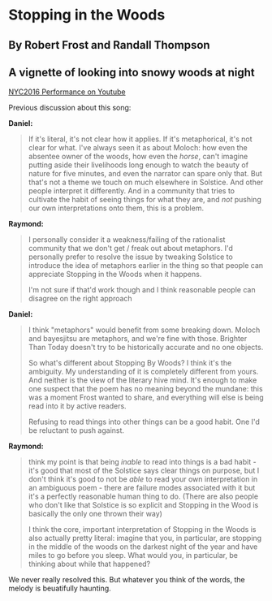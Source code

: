 #  Stopping in the Woods
## By Robert Frost and Randall Thompson
## A vignette of looking into snowy woods at night

[NYC2016 Performance on Youtube](https://www.youtube.com/watch?v=ovDHalP-yLc&list=PL2kAZU4YexD8EtbrNfI6RP0rjsTAIYwK6#t=4m)

Previous discussion about this song:

**Daniel:**

> If it's literal, it's not clear how it applies. If it's metaphorical, it's not clear for what. I've always seen it as about Moloch: how even the absentee owner of the woods, how even the *horse*, can't imagine putting aside their livelihoods long enough to watch the beauty of nature for five minutes, and even the narrator can spare only that. But that's not a theme we touch on much elsewhere in Solstice. And other people interpret it differently. And in a community that tries to cultivate the habit of seeing things for what they are, and *not* pushing our own interpretations onto them, this is a problem.

**Raymond:**

> I personally consider it a weakness/failing of the rationalist community that we don't get / freak out about metaphors. I'd personally prefer to resolve the issue by tweaking Solstice to introduce the idea of metaphors earlier in the thing so that people can appreciate Stopping in the Woods when it happens. 
>
> I'm not sure if that'd work though and I think reasonable people can disagree on the right approach

**Daniel:**

>  I think "metaphors" would benefit from some breaking down. Moloch and bayesjitsu are metaphors, and we're fine with those. Brighter Than Today doesn't try to be historically accurate and no one objects.
> 
> So what's different about Stopping By Woods? I think it's the ambiguity. My understanding of it is completely different from yours. And neither is the view of the literary hive mind. It's enough to make one suspect that the poem has no meaning beyond the mundane: this was a moment Frost wanted to share, and everything will else is being read into it by active readers.
> 
> Refusing to read things into other things can be a good habit. One I'd be reluctant to push against.

**Raymond:**

>  think my point is that being *inable* to read into things is a bad habit - it's good that most of the Solstice says clear things on purpose, but I don't think it's good to not be *able* to read your own interpretation in an ambiguous poem - there are failure modes associated with it but it's a perfectly reasonable human thing to do. (There are also people who don't like that Solstice is so explicit and Stopping in the Wood is basically the only one thrown their way)
>
> I think the core, important interpretation of Stopping in the Woods is also actually pretty literal: imagine that you, in particular, are stopping in the middle of the woods on the darkest night of the year and have miles to go before you sleep. What would you, in particular, be thinking about while that happened?

We never really resolved this.  But whatever you think of the words, the melody is beuatifully haunting.